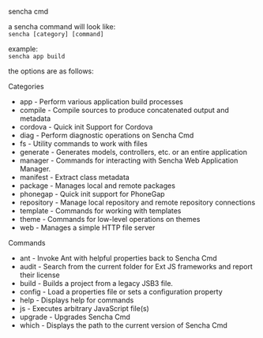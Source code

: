 sencha cmd

a sencha command will look like:  
`sencha [category] [command]`

example:  
`sencha app build`

the options are as follows:

Categories
  * app - Perform various application build processes
  * compile - Compile sources to produce concatenated output and metadata
  * cordova - Quick init Support for Cordova
  * diag - Perform diagnostic operations on Sencha Cmd
  * fs - Utility commands to work with files
  * generate - Generates models, controllers, etc. or an entire application
  * manager - Commands for interacting with Sencha Web Application Manager.
  * manifest - Extract class metadata
  * package - Manages local and remote packages
  * phonegap - Quick init support for PhoneGap
  * repository - Manage local repository and remote repository connections
  * template - Commands for working with templates
  * theme - Commands for low-level operations on themes
  * web - Manages a simple HTTP file server

Commands
  * ant - Invoke Ant with helpful properties back to Sencha Cmd
  * audit - Search from the current folder for Ext JS frameworks and report their license
  * build - Builds a project from a legacy JSB3 file.
  * config - Load a properties file or sets a configuration property
  * help - Displays help for commands
  * js - Executes arbitrary JavaScript file(s)
  * upgrade - Upgrades Sencha Cmd
  * which - Displays the path to the current version of Sencha Cmd
  

  
  

